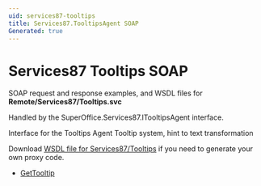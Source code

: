 ```yaml
---
uid: services87-tooltips
title: Services87.TooltipsAgent SOAP
Generated: true
---
```


# Services87 Tooltips SOAP

SOAP request and response examples, and WSDL files for **Remote/Services87/Tooltips.svc**

Handled by the <see cref="T:SuperOffice.Services87.ITooltipsAgent">SuperOffice.Services87.ITooltipsAgent</see> interface.

Interface for the Tooltips Agent
Tooltip system, hint to text transformation

Download [WSDL file for Services87/Tooltips](../Services87-Tooltips.md) if you need to generate your own proxy code.

* [GetTooltip](GetTooltip.md)

